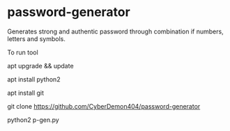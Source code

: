 # password-generator
Generates strong and authentic password through combination if numbers, letters and symbols.



To run tool

apt upgrade && update

apt install python2

apt install git

git clone https://github.com/CyberDemon404/password-generator

python2 p-gen.py
